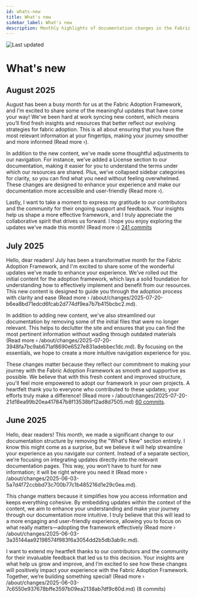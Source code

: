 ```yaml
---
id: whats-new
title: What's new
sidebar_label: What's new
description: Monthly highlights of documentation changes in the Fabric Adoption Framework.
---
```


![Last updated](https://img.shields.io/badge/last%20updated-"2025--08--08-brightgreen)

# What's new

## August 2025

August has been a busy month for us at the Fabric Adoption Framework, and I'm excited to share some of the meaningful updates that have come your way! We've been hard at work syncing new content, which means you’ll find fresh insights and resources that better reflect our evolving strategies for fabric adoption. This is all about ensuring that you have the most relevant information at your fingertips, making your journey smoother and more informed (Read more ›).

In addition to the new content, we've made some thoughtful adjustments to our navigation. For instance, we’ve added a License section to our documentation, making it easier for you to understand the terms under which our resources are shared. Plus, we’ve collapsed sidebar categories for clarity, so you can find what you need without feeling overwhelmed. These changes are designed to enhance your experience and make our documentation more accessible and user-friendly (Read more ›).

Lastly, I want to take a moment to express my gratitude to our contributors and the community for their ongoing support and feedback. Your insights help us shape a more effective framework, and I truly appreciate the collaborative spirit that drives us forward. I hope you enjoy exploring the updates we've made this month! (Read more ›) [241 commits](https://github.com/TheTrustedAdvisor/FabricAdoptionFramework/commits/main?since=2025-08-01&until=2025-08-31)

## July 2025

Hello, dear readers! July has been a transformative month for the Fabric Adoption Framework, and I'm excited to share some of the wonderful updates we've made to enhance your experience. We've rolled out the initial content for the adoption framework, which lays a solid foundation for understanding how to effectively implement and benefit from our resources. This new content is designed to guide you through the adoption process with clarity and ease (Read more › /about/changes/2025-07-20-b6ea8bd71edcd6fcab2d774df9ea7b7b415bcbc2.md).

In addition to adding new content, we've also streamlined our documentation by removing some of the initial files that were no longer relevant. This helps to declutter the site and ensures that you can find the most pertinent information without wading through outdated materials (Read more › /about/changes/2025-07-20-3948fa7bc9ab671af8690e6527e831adebbec1dc.md). By focusing on the essentials, we hope to create a more intuitive navigation experience for you.

These changes matter because they reflect our commitment to making your journey with the Fabric Adoption Framework as smooth and supportive as possible. We believe that with this fresh content and improved structure, you'll feel more empowered to adopt our framework in your own projects. A heartfelt thank you to everyone who contributed to these updates; your efforts truly make a difference! (Read more › /about/changes/2025-07-20-21d18ea99b20ea417847b8f13538bf12ad8d7505.md) [60 commits](https://github.com/TheTrustedAdvisor/FabricAdoptionFramework/commits/main?since=2025-07-01&until=2025-07-31).

## June 2025

Hello, dear readers! This month, we made a significant change to our documentation structure by removing the "What's New" section entirely. I know this might come as a surprise, but we believe it will help streamline your experience as you navigate our content. Instead of a separate section, we’re focusing on integrating updates directly into the relevant documentation pages. This way, you won’t have to hunt for new information; it will be right where you need it (Read more › /about/changes/2025-06-03-5a7d4f72ccbbd73c700b77c1b485216d1e29c0ea.md).

This change matters because it simplifies how you access information and keeps everything cohesive. By embedding updates within the context of the content, we aim to enhance your understanding and make your journey through our documentation more intuitive. I truly believe that this will lead to a more engaging and user-friendly experience, allowing you to focus on what really matters—adopting the framework effectively (Read more › /about/changes/2025-06-03-3a35144aa92198574f983f6a3054dd2b5db3ab9c.md).

I want to extend my heartfelt thanks to our contributors and the community for their invaluable feedback that led us to this decision. Your insights are what help us grow and improve, and I’m excited to see how these changes will positively impact your experience with the Fabric Adoption Framework. Together, we’re building something special! (Read more › /about/changes/2025-06-03-7c6550e937678bffe3597b09ea2138ab7df9c60d.md) (8 commits)
